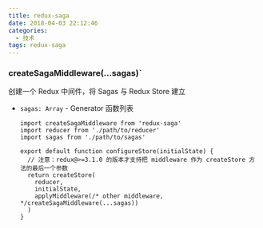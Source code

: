 ```yaml
---
title: redux-saga
date: 2018-04-03 22:12:46
categories: 
  - 技术
tags: redux-saga
---
```


### createSagaMiddleware(...sagas)`

创建一个 Redux 中间件，将 Sagas 与 Redux Store 建立
<!-- more -->
- `sagas: Array` - Generator 函数列表

  ```
  import createSagaMiddleware from 'redux-saga'
  import reducer from './path/to/reducer'
  import sagas from './path/to/sagas'

  export default function configureStore(initialState) {
    // 注意：redux@>=3.1.0 的版本才支持把 middleware 作为 createStore 方法的最后一个参数
    return createStore(
      reducer,
      initialState,
      applyMiddleware(/* other middleware, */createSagaMiddleware(...sagas))
    )
  }
  ```